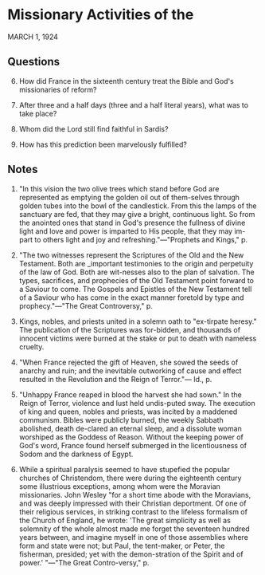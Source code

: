 # Missionary Activities of the
MARCH 1, 1924

## Questions

6. How did France in the sixteenth century treat the Bible and God's missionaries of reform? 

9. After three and a half days (three and a half literal years), what was to take place? 

11. Whom did the Lord still find faithful in Sardis? 

13. How has this prediction been marvelously fulfilled? 

## Notes

1. "In this vision the two olive trees which stand before God are represented as emptying the golden oil out of them-selves through golden tubes into the bowl of the candlestick. From this the lamps of the sanctuary are fed, that they may give a bright, continuous light. So from the anointed ones that stand in God's presence the fullness of divine light and love and power is imparted to His people, that they may im-part to others light and joy and refreshing."—"Prophets and Kings," p.

594. "The two witnesses represent the Scriptures of the Old and the New Testament. Both are _important testimonies to the origin and perpetuity of the law of God. Both are wit-nesses also to the plan of salvation. The types, sacrifices, and prophecies of the Old Testament point forward to a Saviour to come. The Gospels and Epistles of the New Testament tell of a Saviour who has come in the exact manner foretold by type and prophecy."—"The Great Controversy," p.

229. Kings, nobles, and priests united in a solemn oath to "ex-tirpate heresy." The publication of the Scriptures was for-bidden, and thousands of innocent victims were burned at the stake or put to death with nameless cruelty.

3. "When France rejected the gift of Heaven, she sowed the seeds of anarchy and ruin; and the inevitable outworking of cause and effect resulted in the Revolution and the Reign of Terror."— Id., p.

230. "Unhappy France reaped in blood the harvest she had sown." In the Reign of Terror, violence and lust held undis-puted sway. The execution of king and queen, nobles and priests, was incited by a maddened communism. Bibles were publicly burned, the weekly Sabbath abolished, death de-clared an eternal sleep, and a dissolute woman worshiped as the Goddess of Reason. Without the keeping power of God's word, France found herself submerged in the licentiousness of Sodom and the darkness of Egypt.

5. While a spiritual paralysis seemed to have stupefied the popular churches of Christendom, there were during the eighteenth century some illustrious exceptions, among whom were the Moravian missionaries. John Wesley "for a short time abode with the Moravians, and was deeply impressed with their Christian deportment. Of one of their religious services, in striking contrast to the lifeless formalism of the Church of England, he wrote: 'The great simplicity as well as solemnity of the whole almost made me forget the seventeen hundred years between, and imagine myself in one of those assemblies where form and state were not; but Paul, the tent-maker, or Peter, the fisherman, presided; yet with the demon-stration of the Spirit and of power.' "—"The Great Contro-versy," p.

